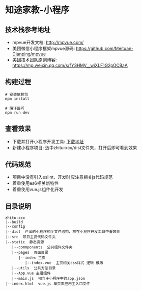 
# 知途家教-小程序

## 技术栈参考地址

* mpvue开发文档: http://mpvue.com/
* 美团微信小程序框架mpvue源码: https://github.com/Meituan-Dianping/mpvue
* 美团技术团队原创博客: https://mp.weixin.qq.com/s/fY3HMV__wiXLF1G2pOCBaA

## 构建过程

```
# 安装依赖包
npm install

# 编译监听
npm run dev
```

## 查看效果

* 下载并打开小程序开发工具: [下载地址](https://developers.weixin.qq.com/miniprogram/dev/devtools/download.html)
* 新建小程序项目: 选中zhitu-xcx/dist文件夹，打开后即可看到效果

## 代码规范
* 项目中没有引入eslint，开发时应注意相关js代码规范
* 着重使用es6相关新特性
* 着重使用vue.js组件化开发

## 目录说明
```
zhitu-xcx
|--build
|--config
|--dist  产出的小程序相关文件结构，放在小程序开发工具中看效果
|--src  项目主要代码文件夹
|--static  静态资源
   |--commponents  公共组件文件夹
   |--pages  页面目录
      |--index 主页
         |--index.vue  主页相关css样式 逻辑 模版
   |--utils  公共方法目录
   |--App.vue 主组组件
   |--main.js  相当于小程序中的app.json
|--index.html  vue.js 单页面应用主入口文件
```

